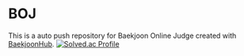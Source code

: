 # BOJ
This is a auto push repository for Baekjoon Online Judge created with [BaekjoonHub](https://github.com/BaekjoonHub/BaekjoonHub).
[![Solved.ac Profile](http://mazassumnida.wtf/api/generate_badge?boj=chsehy12)](https://solved.ac/chsehy12)
